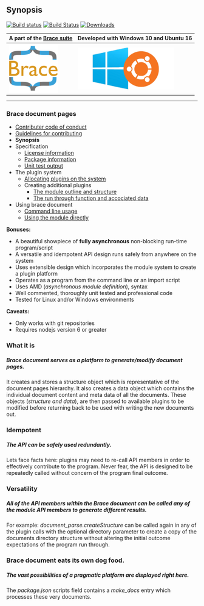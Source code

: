## Synopsis 

[![Build status](https://ci.appveyor.com/api/projects/status/bdfpmn5gt2ffj626/branch/master?svg=true)](https://ci.appveyor.com/project/restarian/brace-document/branch/master) [![Build Status](https://travis-ci.org/restarian/brace_document.svg?branch=master)](https://travis-ci.org/restarian/brace_document) [![Downloads](https://img.shields.io/npm/dm/brace_document.svg?svg=true)](https://npmjs.org/package/brace_document)

| A part of the [Brace suite](https://github.com/restarian/restarian/blob/master/brace/README.md)| Developed with Windows 10 and Ubuntu 16 
| ---- | ----
| ![Brace](https://raw.githubusercontent.com/restarian/restarian/master/brace/doc/image/brace_logo_small.png) | [![Ubuntu on Windows](https://raw.githubusercontent.com/restarian/restarian/master/doc/image/ubuntu_windows_logo.png)](https://github.com/Microsoft/BashOnWindows) | 

---
### Brace document pages
* [Contributer code of conduct](https://github.com/restarian/brace_document/blob/master/docs/contributer_code_of_conduct.md)
* [Guidelines for contributing](https://github.com/restarian/brace_document/blob/master/docs/guidelines_for_contributing.md)
* **Synopsis**
* Specification
  * [License information](https://github.com/restarian/brace_document/blob/master/docs/specification/license_information.md)
  * [Package information](https://github.com/restarian/brace_document/blob/master/docs/specification/package_information.md)
  * [Unit test output](https://github.com/restarian/brace_document/blob/master/docs/specification/unit_test_output.md)
* The plugin system
  * [Allocating plugins on the system](https://github.com/restarian/brace_document/blob/master/docs/the_plugin_system/allocating_plugins_on_the_system.md)
  * Creating additional plugins
    * [The module outline and structure](https://github.com/restarian/brace_document/blob/master/docs/the_plugin_system/creating_additional_plugins/the_module_outline_and_structure.md)
    * [The run through function and accociated data](https://github.com/restarian/brace_document/blob/master/docs/the_plugin_system/creating_additional_plugins/the_runThrough_function_and_accociated_data.md)
* Using brace document
  * [Command line usage](https://github.com/restarian/brace_document/blob/master/docs/using_brace_document/command_line_usage.md)
  * [Using the module directly](https://github.com/restarian/brace_document/blob/master/docs/using_brace_document/using_the_module_directly.md)

**Bonuses:**
* A beautiful showpiece of **fully asynchronous** non-blocking run-time program/script
* A versatile and idempotent API design runs safely from anywhere on the system
* Uses extensible design which incorporates the module system to create a plugin platform
* Operates as a program from the command line or an import script
* Uses AMD (*asynchronous module definition*), syntax
* Well commented, thoroughly unit tested and professional code
* Tested for Linux and/or Windows environments

**Caveats:**
* Only works with git repositories
* Requires nodejs version 6 or greater 

### What it is 
##### Brace document serves as a platform to generate/modify document pages. 
It creates and stores a structure object which is representative of the document pages hierarchy. It also creates a data object which contains the individual document content and meta data of all the documents. These objects (*structure and data*), are then passed to available plugins to be modified before returning back to be used with writing the new documents out.

### Idempotent 
##### The API can be safely used redundantly.
Lets face facts here: plugins may need to re-call API members in order to effectively contribute to the program. Never fear, the API is designed to be repeatedly called without concern of the program final outcome. 

### Versatility
##### All of the API members within the Brace document can be called any of the module API members to generate different results. 
For example: *document_parse.createStructure* can be called again in any of the plugin calls with the optional directory parameter to create a copy of the documents directory structure without altering the initial outcome expectations of the program run through.

### Brace document eats its own dog food.
##### The vast possibilities of a pragmatic platform are displayed right here.
The *package.json* scripts field contains a *make_docs* entry which processes these very documents. 

